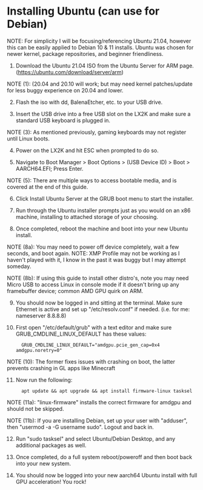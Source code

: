 # Installing Ubuntu (can use for Debian)

NOTE: For simplicity I will be focusing/referencing Ubuntu 21.04, however this can be easily applied to Debian 10 & 11 installs. Ubuntu was chosen for newer kernel, package repositories, and beginner friendliness.

   1. Download the Ubuntu 21.04 ISO from the Ubuntu Server for ARM page. (https://ubuntu.com/download/server/arm)

NOTE (1): (20.04 and 20.10 will work; but may need kernel patches/update for less buggy experience on 20.04 and lower.

   2. Flash the iso with dd, BalenaEtcher, etc. to your USB drive.

   3. Insert the USB drive into a free USB slot on the LX2K and make sure a standard USB keyboard is plugged in.

NOTE (3): As mentioned previously, gaming keyboards may not register until Linux boots.

   4. Power on the LX2K and hit ESC when prompted to do so.

   5. Navigate to Boot Manager > Boot Options > (USB Device ID) > Boot > AARCH64.EFI; Press Enter.

NOTE (5): There are multiple ways to access bootable media, and is covered at the end of this guide.

   6. Click Install Ubuntu Server at the GRUB boot menu to start the installer.

   7. Run through the Ubuntu installer prompts just as you would on an x86 machine, installing to attached storage of your choosing.

   8. Once completed, reboot the machine and boot into your new Ubuntu install.

NOTE (8a): You may need to power off device completely, wait a few seconds, and boot again. NOTE: XMP Profile may not be working as I haven't played with it, I know in the past it was buggy but I may attempt someday.

NOTE (8b): If using this guide to install other distro's, note you may need Micro USB to access Linux in console mode if it doesn't bring up any framebuffer device; common AMD GPU quirk on ARM.

   9. You should now be logged in and sitting at the terminal. Make sure Ethernet is active and set up "/etc/resolv.conf" if needed. (i.e. for me: nameserver 8.8.8.8)

  10. First open "/etc/default/grub" with a text editor and make sure GRUB_CMDLINE_LINUX_DEFAULT has these values:
  
            GRUB_CMDLINE_LINUX_DEFAULT="amdgpu.pcie_gen_cap=0x4 amdgpu.noretry=0"

NOTE (10): The former fixes issues with crashing on boot, the latter prevents crashing in GL apps like Minecraft

  11. Now run the following:
  
            apt update && apt upgrade && apt install firmware-linux tasksel

NOTE (11a): "linux-firmware" installs the correct firmware for amdgpu and should not be skipped.

NOTE (11b): If you are installing Debian, set up your user with "adduser", then "usermod -a -G username sudo". Logout and back in.

  12. Run "sudo tasksel" and select Ubuntu/Debian Desktop, and any additional packages as well.

  13. Once completed, do a full system reboot/poweroff and then boot back into your new system.

  14. You should now be logged into your new aarch64 Ubuntu install with full GPU acceleration! You rock!
